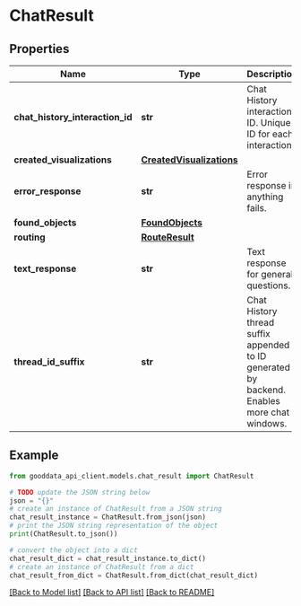 # ChatResult


## Properties

Name | Type | Description | Notes
------------ | ------------- | ------------- | -------------
**chat_history_interaction_id** | **str** | Chat History interaction ID. Unique ID for each interaction. | [optional] 
**created_visualizations** | [**CreatedVisualizations**](CreatedVisualizations.md) |  | [optional] 
**error_response** | **str** | Error response in anything fails. | [optional] 
**found_objects** | [**FoundObjects**](FoundObjects.md) |  | [optional] 
**routing** | [**RouteResult**](RouteResult.md) |  | [optional] 
**text_response** | **str** | Text response for general questions. | [optional] 
**thread_id_suffix** | **str** | Chat History thread suffix appended to ID generated by backend. Enables more chat windows. | [optional] 

## Example

```python
from gooddata_api_client.models.chat_result import ChatResult

# TODO update the JSON string below
json = "{}"
# create an instance of ChatResult from a JSON string
chat_result_instance = ChatResult.from_json(json)
# print the JSON string representation of the object
print(ChatResult.to_json())

# convert the object into a dict
chat_result_dict = chat_result_instance.to_dict()
# create an instance of ChatResult from a dict
chat_result_from_dict = ChatResult.from_dict(chat_result_dict)
```
[[Back to Model list]](../README.md#documentation-for-models) [[Back to API list]](../README.md#documentation-for-api-endpoints) [[Back to README]](../README.md)


